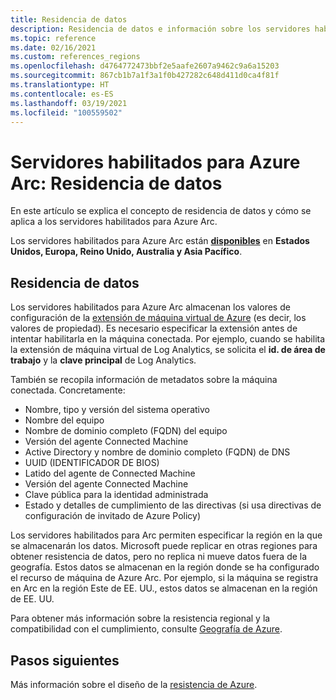 ```yaml
---
title: Residencia de datos
description: Residencia de datos e información sobre los servidores habilitados para Azure Arc.
ms.topic: reference
ms.date: 02/16/2021
ms.custom: references_regions
ms.openlocfilehash: d4764772473bbf2e5aafe2607a9462c9a6a15203
ms.sourcegitcommit: 867cb1b7a1f3a1f0b427282c648d411d0ca4f81f
ms.translationtype: HT
ms.contentlocale: es-ES
ms.lasthandoff: 03/19/2021
ms.locfileid: "100559502"
---
```

# <a name="azure-arc-enabled-servers-data-residency"></a>Servidores habilitados para Azure Arc: Residencia de datos

En este artículo se explica el concepto de residencia de datos y cómo se aplica a los servidores habilitados para Azure Arc.

Los servidores habilitados para Azure Arc están **[disponibles](https://azure.microsoft.com/global-infrastructure/services/?products=azure-arc)** en **Estados Unidos, Europa, Reino Unido, Australia y Asia Pacífico**.

## <a name="data-residency"></a>Residencia de datos

Los servidores habilitados para Azure Arc almacenan los valores de configuración de la [extensión de máquina virtual de Azure](manage-vm-extensions.md) (es decir, los valores de propiedad). Es necesario especificar la extensión antes de intentar habilitarla en la máquina conectada. Por ejemplo, cuando se habilita la extensión de máquina virtual de Log Analytics, se solicita el **id. de área de trabajo** y la **clave principal** de Log Analytics.

También se recopila información de metadatos sobre la máquina conectada. Concretamente:

* Nombre, tipo y versión del sistema operativo
* Nombre del equipo
* Nombre de dominio completo (FQDN) del equipo
* Versión del agente Connected Machine
* Active Directory y nombre de dominio completo (FQDN) de DNS
* UUID (IDENTIFICADOR DE BIOS)
* Latido del agente de Connected Machine
* Versión del agente Connected Machine
* Clave pública para la identidad administrada
* Estado y detalles de cumplimiento de las directivas (si usa directivas de configuración de invitado de Azure Policy)

Los servidores habilitados para Arc permiten especificar la región en la que se almacenarán los datos. Microsoft puede replicar en otras regiones para obtener resistencia de datos, pero no replica ni mueve datos fuera de la geografía. Estos datos se almacenan en la región donde se ha configurado el recurso de máquina de Azure Arc. Por ejemplo, si la máquina se registra en Arc en la región Este de EE. UU., estos datos se almacenan en la región de EE. UU.

Para obtener más información sobre la resistencia regional y la compatibilidad con el cumplimiento, consulte [Geografía de Azure](https://azure.microsoft.com/global-infrastructure/geographies/).

## <a name="next-steps"></a>Pasos siguientes

Más información sobre el diseño de la [resistencia de Azure](/azure/architecture/reliability/architect).
